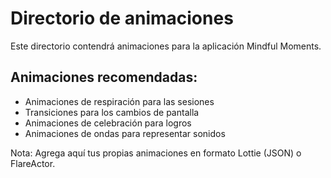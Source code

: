 # Directorio de animaciones

Este directorio contendrá animaciones para la aplicación Mindful Moments.

## Animaciones recomendadas:

- Animaciones de respiración para las sesiones
- Transiciones para los cambios de pantalla
- Animaciones de celebración para logros
- Animaciones de ondas para representar sonidos

Nota: Agrega aquí tus propias animaciones en formato Lottie (JSON) o FlareActor. 